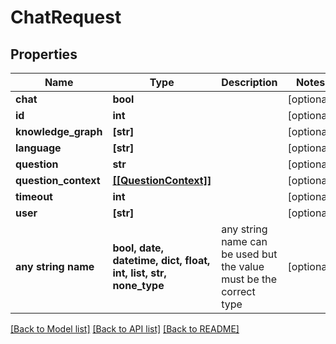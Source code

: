 # ChatRequest


## Properties
Name | Type | Description | Notes
------------ | ------------- | ------------- | -------------
**chat** | **bool** |  | [optional] 
**id** | **int** |  | [optional] 
**knowledge_graph** | **[str]** |  | [optional] 
**language** | **[str]** |  | [optional] 
**question** | **str** |  | [optional] 
**question_context** | [**[[QuestionContext]]**](QuestionContext.md) |  | [optional] 
**timeout** | **int** |  | [optional] 
**user** | **[str]** |  | [optional] 
**any string name** | **bool, date, datetime, dict, float, int, list, str, none_type** | any string name can be used but the value must be the correct type | [optional]

[[Back to Model list]](../README.md#documentation-for-models) [[Back to API list]](../README.md#documentation-for-api-endpoints) [[Back to README]](../README.md)


